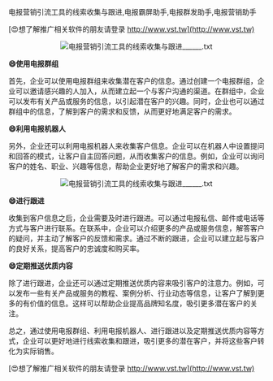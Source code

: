 电报营销引流工具的线索收集与跟进,电报霸屏助手,电报群发助手,电报营销助手

[😍想了解推广相关软件的朋友请登录 http://www.vst.tw](http://www.vst.tw)

 <center><img src="https://vst.tw/MP4/tuiguang/png/4.png" alt="电报营销引流工具的线索收集与跟进______.txt"></center>

**😄使用电报群组**

首先，企业可以使用电报群组来收集潜在客户的信息。通过创建一个电报群组，企业可以邀请感兴趣的人加入，从而建立起一个与客户沟通的渠道。在群组中，企业可以发布有关产品或服务的信息，以引起潜在客户的兴趣。同时，企业也可以通过群组中的信息，了解到客户的需求和反馈，从而更好地满足客户的需求。

**😄利用电报机器人**

另外，企业还可以利用电报机器人来收集客户信息。企业可以在机器人中设置提问和回答的模式，让客户自主回答问题，从而收集客户的信息。例如，企业可以询问客户的姓名、职业、兴趣等信息，帮助企业更好地了解客户的需求和兴趣。

 <center><img src="https://vst.tw/MP4/tuiguang/png/6.png" alt="电报营销引流工具的线索收集与跟进______.txt"></center>

**😄进行跟进**

收集到客户信息之后，企业需要及时进行跟进。可以通过电报私信、邮件或电话等方式与客户进行联系。在联系中，企业可以介绍更多的产品或服务信息，解答客户的疑问，并主动了解客户的反馈和需求。通过不断的跟进，企业可以建立起与客户的良好关系，提高客户的忠诚度和购买率。

**😄定期推送优质内容**

除了进行跟进，企业还可以通过定期推送优质内容来吸引客户的注意力。例如，可以发布一些有关产品或服务的教程、案例分析、行业动态等信息，让客户了解到更多的有价值的信息。这样可以帮助企业提高品牌知名度，吸引更多潜在客户的关注。

总之，通过使用电报群组、利用电报机器人、进行跟进以及定期推送优质内容等方式，企业可以更好地进行线索收集和跟进，吸引更多的潜在客户，并将这些客户转化为实际销售。

[😍想了解推广相关软件的朋友请登录 http://www.vst.tw](http://www.vst.tw)



